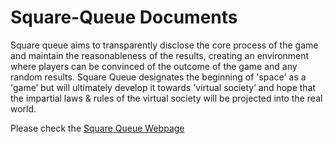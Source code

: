 # Square-Queue Documents

Square queue aims to transparently disclose the core process of the game and maintain the reasonableness of the results, creating an environment where players can be convinced of the outcome of the game and any random results. Square Queue designates the beginning of 'space' as a 'game’ but will ultimately develop it towards 'virtual society’ and hope that the impartial laws & rules of the virtual society will be projected into the real world.

Please check the [Square Queue Webpage](https://www.squarequeue.info/)
